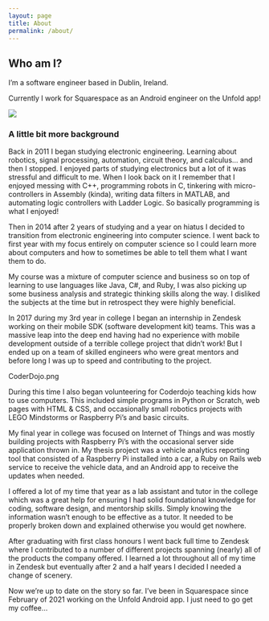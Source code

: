 ```yaml
---
layout: page
title: About
permalink: /about/
---
```


## Who am I?

I’m a software engineer based in Dublin, Ireland. 

Currently I work for Squarespace as an Android engineer on the Unfold app!

![](./_assets/images/about.jpg)

### A little bit more background

Back in 2011 I began studying electronic engineering. Learning about robotics, signal processing, automation, circuit theory, and calculus… and then I stopped. I enjoyed parts of studying electronics but a lot of it was stressful and difficult to me. When I look back on it I remember that I enjoyed messing with C++, programming robots in C, tinkering with micro-controllers in Assembly (kinda), writing data filters in MATLAB, and automating logic controllers with Ladder Logic. So basically programming is what I enjoyed!

Then in 2014 after 2 years of studying and a year on hiatus I decided to transition from electronic engineering into computer science. I went back to first year with my focus entirely on computer science so I could learn more about computers and how to sometimes be able to tell them what I want them to do.

My course was a mixture of computer science and business so on top of learning to use languages like Java, C#, and Ruby, I was also picking up some business analysis and strategic thinking skills along the way. I disliked the subjects at the time but in retrospect they were highly beneficial.

In 2017 during my 3rd year in college I began an internship in Zendesk working on their mobile SDK (software development kit) teams. This was a massive leap into the deep end having had no experience with mobile development outside of a terrible college project that didn’t work! But I ended up on a team of skilled engineers who were great mentors and before long I was up to speed and contributing to the project.

CoderDojo.png

During this time I also began volunteering for Coderdojo teaching kids how to use computers. This included simple programs in Python or Scratch, web pages with HTML & CSS, and occasionally small robotics projects with LEGO Mindstorms or Raspberry Pi’s and basic circuits.

My final year in college was focused on Internet of Things and was mostly building projects with Raspberry Pi’s with the occasional server side application thrown in. My thesis project was a vehicle analytics reporting tool that consisted of a Raspberry Pi installed into a car, a Ruby on Rails web service to receive the vehicle data, and an Android app to receive the updates when needed.

I offered a lot of my time that year as a lab assistant and tutor in the college which was a great help for ensuring I had solid foundational knowledge for coding, software design, and mentorship skills. Simply knowing the information wasn’t enough to be effective as a tutor. It needed to be properly broken down and explained otherwise you would get nowhere.

After graduating with first class honours I went back full time to Zendesk where I contributed to a number of different projects spanning (nearly) all of the products the company offered. I learned a lot throughout all of my time in Zendesk but eventually after 2 and a half years I decided I needed a change of scenery.

Now we’re up to date on the story so far. I’ve been in Squarespace since February of 2021 working on the Unfold Android app. I just need to go get my coffee…
